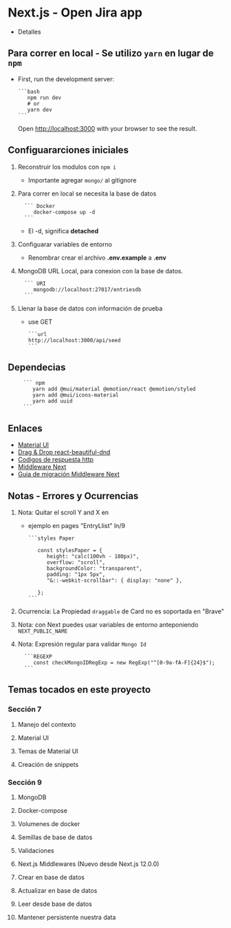 # Next.js - Open Jira app

- Detalles

## Para correr en local - Se utilizo `yarn` en lugar de `npm`

- First, run the development server:

      ```bash
         npm run dev
         # or
         yarn dev
      ```

   Open [http://localhost:3000](http://localhost:3000) with your browser to see the result.

## Configuararciones iniciales

1. Reconstruir los modulos con `npm i`

   - Importante agregar `mongo/` al gitignore

2. Para correr en local se necesita la base de datos

         ``` Docker
            docker-compose up -d
         ```

   - El -d, significa __detached__

3. Configuarar variables de entorno

   - Renombrar crear el archivo __.env.example__ a __.env__

4. MongoDB URL Local, para conexion con la base de datos.

         ``` URI
            mongodb://localhost:27017/entriesdb
         ```

5. Llenar la base de datos con información de prueba

   - use GET

         ```url
         http://localhost:3000/api/seed
         ```

## Dependecias

         ``` npm
            yarn add @mui/material @emotion/react @emotion/styled
            yarn add @mui/icons-material
            yarn add uuid
         ```

## Enlaces

- [Material UI](https://mui.com/)
- [Drag & Drop react-beautiful-dnd](https://www.npmjs.com/package/react-beautiful-dnd)
- [Codigos de respuesta http](https://developer.mozilla.org/es/docs/Web/HTTP/Status)
- [Middleware Next](https://nextjs.org/docs/advanced-features/middleware)
- [Guia de migración Middleware Next](https://nextjs.org/docs/messages/middleware-upgrade-guide#breaking-changes)

## Notas - Errores y Ocurrencias

   1. Nota: Quitar el scroll Y and X en
      - ejemplo en pages "EntryLlist" ln/9

            ```styles Paper

               const stylesPaper = {
                  height: "calc(100vh - 180px)",
                  overflow: "scroll",
                  backgroundColor: "transparent",
                  padding: "1px 5px",
                  "&::-webkit-scrollbar": { display: "none" },
                  
               };
            ```

   2. Ocurrencia: La Propiedad `draggable` de Card no es soportada en "Brave"

   3. Nota: con Next puedes usar variables de entorno anteponiendo `NEXT_PUBLIC_NAME`

   4. Nota: Expresión regular para validar `Mongo Id`

            ```REGEXP
               const checkMongoIDRegExp = new RegExp("^[0-9a-fA-F]{24}$");
            ```

## Temas tocados en este proyecto

### Sección 7

   1. Manejo del contexto

   2. Material UI

   3. Temas de Material UI

   4. Creación de snippets

### Sección 9

   1. MongoDB

   2. Docker-compose

   3. Volumenes de docker

   4. Semillas de base de datos

   5. Validaciones

   6. Next.js Middlewares (Nuevo desde Next.js 12.0.0)

   7. Crear en base de datos

   8. Actualizar en base de datos

   9. Leer desde base de datos

   10. Mantener persistente nuestra data

